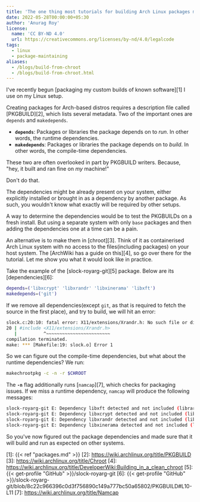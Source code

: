 ```yaml
---
title: 'The one thing most tutorials for building Arch Linux packages miss'
date: 2022-05-28T00:00:00+05:30
author: 'Anurag Roy'
license:
  name: 'CC BY‑ND 4.0'
  url: https://creativecommons.org/licenses/by-nd/4.0/legalcode
tags:
  - linux
  - package-maintaining
aliases:
  - /blogs/build-from-chroot
  - /blogs/build-from-chroot.html
---
```

I've recently begun [packaging my custom builds of known software][1] I use on
my Linux setup.

Creating packages for Arch-based distros requires a description file called
[PKGBUILD][2], which lists several metadata. Two of the important ones are
`depends` and `makedepends`.

- **`depends`**: Packages or libraries the package depends on to _run_. In other
words, the runtime dependencies.
- **`makedepends`**: Packages or libraries the package depends on to _build_. In
other words, the compile-time dependencies.

These two are often overlooked in part by PKGBUILD writers. Because, "hey, it
built and ran fine on _my_ machine!"

Don't do that.

The dependencies might be already present on your system, either explicitly
installed or brought in as a dependency by another package. As such, you
wouldn't know what exactly will be required by other setups.

A way to determine the dependencies would be to test the PKGBUILDs on a fresh
install. But using a separate system with only `base` packages and then adding
the dependencies one at a time can be a pain.

An alternative is to make them in [chroot][3]. Think of it as containerised Arch
Linux system with no access to the files(including packages) on your host
system. The [ArchWiki has a guide on this][4], so go over there for the
tutorial. Let me show you what it would look like in practice.

Take the example of the [slock-royarg-git][5] package.  Below are its
[dependencies][6]:

```sh
depends=('libxcrypt' 'libxrandr' 'libxinerama' 'libxft')
makedepends=('git')
```

If we remove all dependencies(except `git`, as that is required to fetch the
source in the first place), and try to build, we will hit an error:

```sh
slock.c:20:10: fatal error: X11/extensions/Xrandr.h: No such file or directory
20 | #include <X11/extensions/Xrandr.h>
   |          ^~~~~~~~~~~~~~~~~~~~~~~~~
compilation terminated.
make: *** [Makefile:19: slock.o] Error 1
```

So we can figure out the compile-time dependencies, but what about the runtime
dependencies? We run:

```sh
makechrootpkg -c -n -r $CHROOT
```

The **`-n`** flag additionally runs [`namcap`][7], which checks for packaging
issues. If we miss a runtime dependency, `namcap` will produce the following
messages:

```sh
slock-royarg-git E: Dependency libxft detected and not included (libraries ['usr/lib/libXft.so.2'] needed in files ['usr/bin/slock'])
slock-royarg-git E: Dependency libxcrypt detected and not included (libraries ['usr/lib/libcrypt.so.2'] needed in files ['usr/bin/slock'])
slock-royarg-git E: Dependency libxrandr detected and not included (libraries ['usr/lib/libXrandr.so.2'] needed in files ['usr/bin/slock'])
slock-royarg-git E: Dependency libxinerama detected and not included (libraries ['usr/lib/libXinerama.so.1'] needed in files ['usr/bin/slock'])
```

So you've now figured out the package dependencies and made sure that it will
build and run as expected on other systems.

[1]: {{< ref "packages.md" >}}
[2]: https://wiki.archlinux.org/title/PKGBUILD
[3]: https://wiki.archlinux.org/title/Chroot
[4]: https://wiki.archlinux.org/title/DeveloperWiki:Building_in_a_clean_chroot
[5]: {{< get-profile "GitHub" >}}/slock-royarg-git
[6]: {{< get-profile "GitHub" >}}/slock-royarg-git/blob/8c22c966396c0d3f756890c149a777bc50a65802/PKGBUILD#L10-L11
[7]: https://wiki.archlinux.org/title/Namcap
